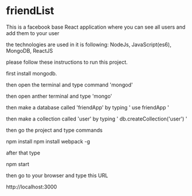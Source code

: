 # friendList
This is a facebook base React application where you can see all users and add them to your user

the technologies are used in it is following:
NodeJs, JavaScript(es6), MongoDB, ReactJS

please follow these instructions to run this project.

first install mongodb.

then open the terminal and type command 'mongod'

then open anther terminal and type 'mongo'

then make a database called 'friendApp' by typing ' use friendApp '

then make a collection called 'user' by typing ' db.createCollection('user') '

then go the project and type commands

npm install
npm install webpack -g

after that type

npm start

then go to your browser and type this URL

http://localhost:3000





